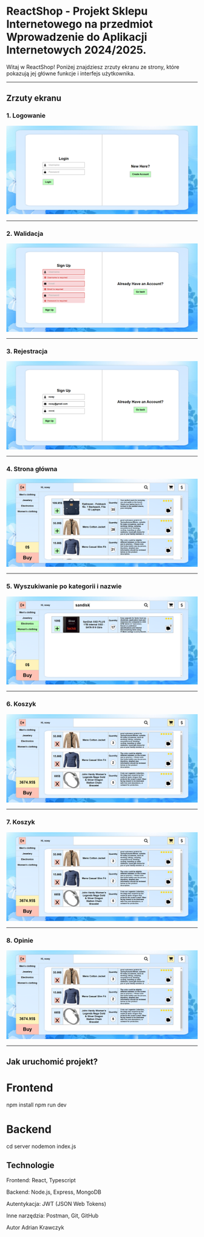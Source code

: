 # ReactShop - Projekt Sklepu Internetowego na przedmiot Wprowadzenie do Aplikacji Internetowych 2024/2025.

Witaj w ReactShop! Poniżej znajdziesz zrzuty ekranu ze strony, które pokazują jej główne funkcje i interfejs użytkownika.

---

## Zrzuty ekranu

### 1. Logowanie

![Logowanie](./public/1.png)

---

### 2. Walidacja

![Walidacja](./public/2.png)

---

### 3. Rejestracja

![Rejestracja](./public/3.png)

---

### 4. Strona główna

![Strona produktu](./public/4.png)

---

### 5. Wyszukiwanie po kategorii i nazwie

![Logowanie użytkownika](./public/5.png)

---

### 6. Koszyk

![Rejestracja użytkownika](./public/7.png)

---

### 7. Koszyk

![Rejestracja użytkownika](./public/7.png)

---
### 8. Opinie

![Rejestracja użytkownika](./public/7.png)

---

## Jak uruchomić projekt?

# Frontend
npm install
npm run dev

# Backend
cd server
nodemon index.js

## Technologie

Frontend: React, Typescript

Backend: Node.js, Express, MongoDB

Autentykacja: JWT (JSON Web Tokens)

Inne narzędzia: Postman, Git, GitHub

Autor
Adrian Krawczyk
